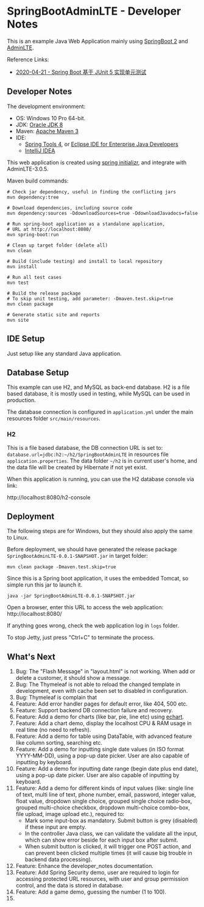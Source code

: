 # SpringBootAdminLTE - Developer Notes



This is an example Java Web Application mainly using [SpringBoot 2](https://spring.io/projects/spring-boot) and [AdminLTE](https://adminlte.io/).



Reference Links:

* [2020-04-21 - Spring Boot 基于 JUnit 5 实现单元测试](https://www.jianshu.com/p/4648fd55830e)



## Developer Notes

The development environment:

  - OS: Windows 10 Pro 64-bit.
  - JDK: [Oracle JDK 8](https://www.oracle.com/java/technologies/javase-downloads.html)
  - Maven: [Apache Maven 3](https://maven.apache.org/)
  - IDE: 
    - [Spring Tools 4](https://spring.io/tools), or [Eclipse IDE for Enterprise Java Developers](https://www.eclipse.org/downloads/packages/)
    - [IntelliJ IDEA](https://www.jetbrains.com/idea/)



This web application is created using [spring initializr](https://start.spring.io/), and integrate with AdminLTE-3.0.5.

Maven build commands:

```shell
# Check jar dependency, useful in finding the conflicting jars
mvn dependency:tree

# Download dependencies, including source code
mvn dependency:sources -DdownloadSources=true -DdownloadJavadocs=false

# Run spring-boot application as a standalone application, 
# URL at http://localhost:8080/
mvn spring-boot:run

# Clean up target folder (delete all)
mvn clean

# Build (include testing) and install to local repository
mvn install

# Run all test cases
mvn test

# Build the release package
# To skip unit testing, add parameter: -Dmaven.test.skip=true
mvn clean package

# Generate static site and reports
mvn site
```




## IDE Setup

Just setup like any standard Java application. 



## Database Setup

This example can use H2, and MySQL as back-end database. H2 is a file based database, it is mostly used in testing, while MySQL can be used in production.

The database connection is configured in `application.yml` under the main resources folder `src/main/resources`.


### H2

This is a file based database, the DB connection URL is set to: `database.url=jdbc:h2:~/h2/SpringBootAdminLTE` in resources file `application.properties`. The data folder  `~/h2` is in current user's home, and the data file will be created by Hibernate if not yet exist.

When this application is running, you can use the H2 database console via link: 

http://localhost:8080/h2-console



## Deployment

The following steps are for Windows, but they should also apply the same to Linux.

Before deployment, we should have generated the release package `SpringBootAdminLTE-0.0.1-SNAPSHOT.jar` in target folder:

```shell
mvn clean package -Dmaven.test.skip=true
```

Since this is a Spring boot application, it uses the embedded Tomcat, so simple run this jar to launch it.

```shell
java -jar SpringBootAdminLTE-0.0.1-SNAPSHOT.jar
```

Open a browser, enter this URL to access the web application: http://localhost:8080/

If anything goes wrong, check the web application log in `logs` folder.



To stop Jetty, just press "Ctrl+C" to terminate the process.



## What's Next

1. Bug: The "Flash Message" in "layout.html" is not working. When add or delete a customer, it should show a message. 
2. Bug: The Thymeleaf is not able to reload the changed template in development, even with cache been set to disabled in configuration.
3. Bug: Thymeleaf is complain that 
4. Feature: Add error handler pages for default error, like 404, 500 etc.
5. Feature: Support backend DB connection failure and recovery.
6. Feature: Add a demo for charts (like bar, pie, line etc) using [echart](https://echarts.apache.org).
7. Feature: Add a chart demo, display the localhost CPU & RAM usage in real time (no need to refresh).
8. Feature: Add a demo for table using DataTable, with advanced feature like column sorting, searching etc.
9. Feature: Add a demo for inputting single date values (in ISO format YYYY-MM-DD), using a pop-up date picker. User are also capable of inputting by keyboard.
10. Feature: Add a demo for inputting date range (begin date plus end date), using a pop-up date picker. User are also capable of inputting by keyboard.
11. Feature: Add a demo for different kinds of input values (like: single line of text, multi line of text, phone number, email, password, integer value, float value, dropdown single choice, grouped single choice radio-box, grouped multi-choice checkbox, dropdown multi-choice combo-box, file upload, image upload etc.), required to:
    * Mark some input-box as mandatory.  Submit button is grey (disabled) if these input are empty.
    * In the controller Java class, we can validate the validate all the input, which can show error beside for each input box after submit. 
    * When submit button is clicked, it will trigger one POST action, and can prevent been clicked multiple times (it will cause big trouble in backend data processing).
12. Feature: Enhance the developer_notes documentation.
13. Feature: Add Spring Security demo, user are required to login for accessing protected URL resources, with user and group permission control, and the data is stored in database.
14. Feature: Add a game demo, guessing the number (1 to 100).
15. 

